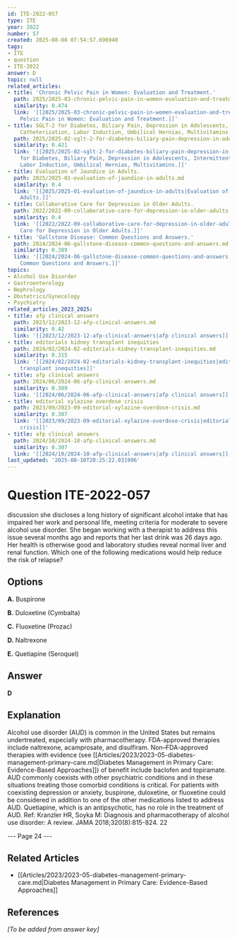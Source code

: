 ```yaml
---
id: ITE-2022-057
type: ITE
year: 2022
number: 57
created: 2025-08-08 07:54:57.696940
tags:
- ITE
- question
- ITE-2022
answer: D
topic: null
related_articles:
- title: 'Chronic Pelvic Pain in Women: Evaluation and Treatment.'
  path: 2025/2025-03-chronic-pelvic-pain-in-women-evaluation-and-treatment.md
  similarity: 0.474
  link: '[[2025/2025-03-chronic-pelvic-pain-in-women-evaluation-and-treatment|Chronic
    Pelvic Pain in Women: Evaluation and Treatment.]]'
- title: SGLT-2 for Diabetes, Biliary Pain, Depression in Adolescents, Intermittent
    Catheterization, Labor Induction, Umbilical Hernias, Multivitamins.
  path: 2025/2025-02-sglt-2-for-diabetes-biliary-pain-depression-in-adolescents-i.md
  similarity: 0.421
  link: '[[2025/2025-02-sglt-2-for-diabetes-biliary-pain-depression-in-adolescents-i|SGLT-2
    for Diabetes, Biliary Pain, Depression in Adolescents, Intermittent Catheterization,
    Labor Induction, Umbilical Hernias, Multivitamins.]]'
- title: Evaluation of Jaundice in Adults.
  path: 2025/2025-01-evaluation-of-jaundice-in-adults.md
  similarity: 0.4
  link: '[[2025/2025-01-evaluation-of-jaundice-in-adults|Evaluation of Jaundice in
    Adults.]]'
- title: Collaborative Care for Depression in Older Adults.
  path: 2022/2022-09-collaborative-care-for-depression-in-older-adults.md
  similarity: 0.4
  link: '[[2022/2022-09-collaborative-care-for-depression-in-older-adults|Collaborative
    Care for Depression in Older Adults.]]'
- title: 'Gallstone Disease: Common Questions and Answers.'
  path: 2024/2024-06-gallstone-disease-common-questions-and-answers.md
  similarity: 0.389
  link: '[[2024/2024-06-gallstone-disease-common-questions-and-answers|Gallstone Disease:
    Common Questions and Answers.]]'
topics:
- Alcohol Use Disorder
- Gastroenterology
- Nephrology
- Obstetrics/Gynecology
- Psychiatry
related_articles_2023_2025:
- title: afp clinical answers
  path: 2023/12/2023-12-afp-clinical-answers.md
  similarity: 0.42
  link: '[[2023/12/2023-12-afp-clinical-answers|afp clinical answers]]'
- title: editorials kidney transplant inequities
  path: 2024/02/2024-02-editorials-kidney-transplant-inequities.md
  similarity: 0.315
  link: '[[2024/02/2024-02-editorials-kidney-transplant-inequities|editorials kidney
    transplant inequities]]'
- title: afp clinical answers
  path: 2024/06/2024-06-afp-clinical-answers.md
  similarity: 0.309
  link: '[[2024/06/2024-06-afp-clinical-answers|afp clinical answers]]'
- title: editorial xylazine overdose crisis
  path: 2023/09/2023-09-editorial-xylazine-overdose-crisis.md
  similarity: 0.307
  link: '[[2023/09/2023-09-editorial-xylazine-overdose-crisis|editorial xylazine overdose
    crisis]]'
- title: afp clinical answers
  path: 2024/10/2024-10-afp-clinical-answers.md
  similarity: 0.307
  link: '[[2024/10/2024-10-afp-clinical-answers|afp clinical answers]]'
last_updated: '2025-08-10T20:25:22.031996'
---
```


# Question ITE-2022-057

discussion she discloses a long history of significant alcohol intake that has impaired her work and personal life, meeting criteria for moderate to severe alcohol use disorder. She began working with a therapist to address this issue several months ago and reports that her last drink was 26 days ago. Her health is otherwise good and laboratory studies reveal normal liver and renal function. Which one of the following medications would help reduce the risk of relapse?

## Options

**A.** Buspirone

**B.** Duloxetine (Cymbalta)

**C.** Fluoxetine (Prozac)

**D.** Naltrexone

**E.** Quetiapine (Seroquel)

## Answer

**D**

## Explanation

Alcohol use disorder (AUD) is common in the United States but remains undertreated, especially with
pharmacotherapy. FDA-approved therapies include naltrexone, acamprosate, and disulfiram.
Non–FDA-approved therapies with evidence (see [[Articles/2023/2023-05-diabetes-management-primary-care.md|Diabetes Management in Primary Care: Evidence-Based Approaches]]) of benefit include baclofen and topiramate. AUD commonly
coexists with other psychiatric conditions and in these situations treating those comorbid conditions is
critical. For patients with coexisting depression or anxiety, buspirone, duloxetine, or fluoxetine could be
considered in addition to one of the other medications listed to address AUD. Quetiapine, which is an
antipsychotic, has no role in the treatment of AUD.
Ref: Kranzler HR, Soyka M: Diagnosis and pharmacotherapy of alcohol use disorder: A review. JAMA 2018;320(8):815-824.
22

--- Page 24 ---



## Related Articles

- [[Articles/2023/2023-05-diabetes-management-primary-care.md|Diabetes Management in Primary Care: Evidence-Based Approaches]]

## References

*[To be added from answer key]*
